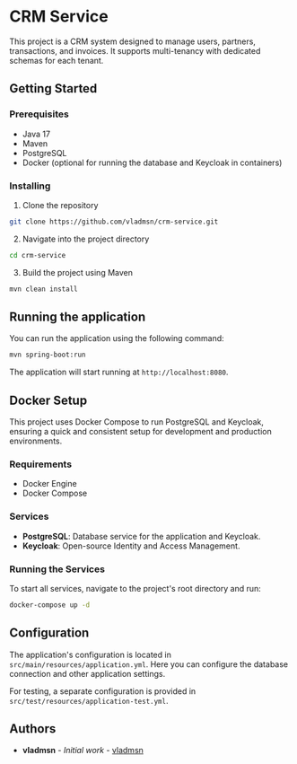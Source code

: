 # CRM Service

This project is a CRM system designed to manage users, partners, transactions, and invoices. It supports multi-tenancy with dedicated schemas for each tenant.

## Getting Started

### Prerequisites

- Java 17
- Maven
- PostgreSQL
- Docker (optional for running the database and Keycloak in containers)

### Installing

1. Clone the repository
```bash
git clone https://github.com/vladmsn/crm-service.git
```

2. Navigate into the project directory
```bash
cd crm-service
```

3. Build the project using Maven
```bash
mvn clean install
```

## Running the application

You can run the application using the following command:

```bash
mvn spring-boot:run
```

The application will start running at `http://localhost:8080`.

## Docker Setup

This project uses Docker Compose to run PostgreSQL and Keycloak, ensuring a quick and consistent setup for development and production environments.

### Requirements

- Docker Engine
- Docker Compose

### Services

- **PostgreSQL**: Database service for the application and Keycloak.
- **Keycloak**: Open-source Identity and Access Management.

### Running the Services

To start all services, navigate to the project's root directory and run:

```bash
docker-compose up -d
```

## Configuration

The application's configuration is located in `src/main/resources/application.yml`. Here you can configure the database connection and other application settings.

For testing, a separate configuration is provided in `src/test/resources/application-test.yml`.


## Authors

- **vladmsn** - *Initial work* - [vladmsn](https://github.com/vladmsn)
